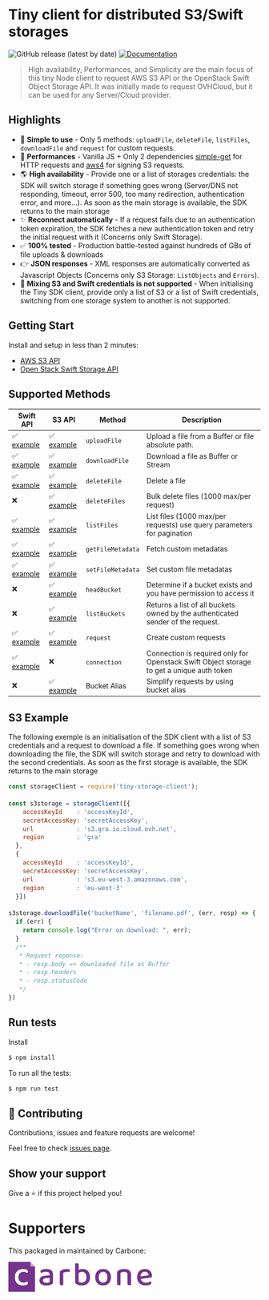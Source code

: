 # Tiny client for distributed S3/Swift storages

![GitHub release (latest by date)](https://img.shields.io/github/v/release/carboneio/tiny-storage-client?style=for-the-badge)
[![Documentation](https://img.shields.io/badge/documentation-yes-brightgreen.svg?style=for-the-badge)](#api-usage)

> High availability, Performances, and Simplicity are the main focus of this tiny Node client to request AWS S3 API or the OpenStack Swift Object Storage API. It was initially made to request OVHCloud, but it can be used for any Server/Cloud provider.

## Highlights

* 🦄 **Simple to use** - Only 5 methods: `uploadFile`, `deleteFile`, `listFiles`, `downloadFile` and `request` for custom requests.
* 🚀 **Performances** - Vanilla JS + Only 2 dependencies [simple-get](https://github.com/feross/simple-get) for HTTP requests and [aws4](https://github.com/mhart/aws4) for signing S3 requests.
* 🌎 **High availability** - Provide one or a list of storages credentials: the SDK will switch storage if something goes wrong (Server/DNS not responding, timeout, error 500, too many redirection, authentication error, and more...). As soon as the main storage is available, the SDK returns to the main storage
* ✨ **Reconnect automatically** - If a request fails due to an authentication token expiration, the SDK fetches a new authentication token and retry the initial request with it (Concerns only Swift Storage).
* ✅ **100% tested** - Production battle-tested against hundreds of GBs of file uploads & downloads
* 👉 **JSON responses** - XML responses are automatically converted as Javascript Objects (Concerns only S3 Storage: `ListObjects` and `Errors`).
* 🚩 **Mixing S3 and Swift credentials is not supported** - When initialising the Tiny SDK client, provide only a list of S3 or a list of Swift credentials, switching from one storage system to another is not supported.

## Getting Start

Install and setup in less than 2 minutes:
- [AWS S3 API](./USAGE-S3.md)
- [Open Stack Swift Storage API](./USAGE-SWIFT.md)

## Supported Methods

| Swift API | S3 API | Method            | Description                                                            |
|-------------------------|------------|-------------------|------------------------------------------------------------------------|
| ✅ [example](./USAGE-SWIFT.md#upload-a-file)                    | ✅ [example](./USAGE-S3.md#upload-a-file)         | `uploadFile`      | Upload a file from a Buffer or file absolute path.                     |
| ✅ [example](./USAGE-SWIFT.md#download-a-file)                      | ✅ [example](./USAGE-S3.md#download-a-file)         | `downloadFile`    | Download a file as Buffer or Stream                                    |
| ✅ [example](./USAGE-SWIFT.md#delete-a-file)                      | ✅ [example](./USAGE-S3.md#delete-file)         | `deleteFile`      | Delete a file                                                          |
| ❌                       | ✅ [example](./USAGE-S3.md#delete-files)         | `deleteFiles`     | Bulk delete files (1000 max/per request)                               |
| ✅ [example](./USAGE-SWIFT.md#list-objects-from-a-container)                      | ✅ [example](./USAGE-S3.md#list-files)         | `listFiles`       | List files (1000 max/per requests) use query parameters for pagination |
| ✅ [example](./USAGE-SWIFT.md#get-file-metadata)                      | ✅ [example](./USAGE-S3.md#get-file-metadata)         | `getFileMetadata` | Fetch custom metadatas                                                 |
| ✅ [example](./USAGE-SWIFT.md#set-file-metadata)                      | ✅ [example](./USAGE-S3.md#set-file-metadata)         | `setFileMetadata` | Set custom file metadatas                                              |
| ❌                       | ✅ [example](./USAGE-S3.md#head-bucket)         | `headBucket`      | Determine if a bucket exists and you have permission to access it      |
| ❌                       | ✅ [example](./USAGE-S3.md#list-buckets)         | `listBuckets`      | Returns a list of all buckets owned by the authenticated sender of the request. |
| ✅ [example](./USAGE-SWIFT.md#custom-request)                      | ✅  [example](./USAGE-S3.md#custom-requests)        | `request`         | Create custom requests                                                 |
| ✅ [example](./USAGE-SWIFT.md#connection)                      | ❌          | `connection`         | Connection is required only for Openstack Swift Object storage to get a unique auth token                                                 |
| ❌                      |  ✅  [example](./USAGE-S3.md#bucket-alias)          | Bucket Alias  | Simplify requests by using bucket alias |


## S3 Example

The following exemple is an initialisation of the SDK client with a list of S3 credentials and a request to download a file.
If something goes wrong when downloading the file, the SDK will switch storage and retry to download with the second credentials.
As soon as the first storage is available, the SDK returns to the main storage

```js
const storageClient = require('tiny-storage-client');

const s3storage = storageClient([{
    accessKeyId    : 'accessKeyId',
    secretAccessKey: 'secretAccessKey',
    url            : 's3.gra.io.cloud.ovh.net',
    region         : 'gra'
  },
  {
    accessKeyId    : 'accessKeyId',
    secretAccessKey: 'secretAccessKey',
    url            : 's3.eu-west-3.amazonaws.com',
    region         : 'eu-west-3'
  }])

s3storage.downloadFile('bucketName', 'filename.pdf', (err, resp) => {
  if (err) {
    return console.log("Error on download: ", err);
  }
  /**
   * Request reponse:
   * - resp.body => downloaded file as Buffer
   * - resp.headers
   * - resp.statusCode
   */
})
```

## Run tests

Install

```bash
$ npm install
```

To run all the tests:

```bash
$ npm run test
```

## 🤝 Contributing

Contributions, issues and feature requests are welcome!

Feel free to check [issues page](https://github.com/carboneio/tiny-storage-client/issues).

## Show your support

Give a ⭐️ if this project helped you!

# Supporters

This packaged in maintained by Carbone:

<p>
  <a href="https://carbone.io" target="_blank" alt="Supporter Carbone.io - Automate the generation of documents with a templating and nocode service">
    <img src="https://raw.githubusercontent.com/carboneio/rock-req/master/doc/carbone-logo.svg" alt="Carbone.io logo" height="60"/>
  </a>
</p>
